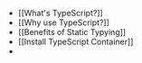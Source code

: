 - [[What's TypeScript?]]
- [[Why use TypeScript?]]
- [[Benefits of Static Typying]]
- [[Install TypeScript Container]]
-